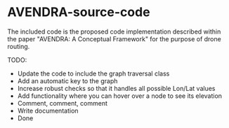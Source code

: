 # AVENDRA-source-code

The included code is the proposed code implementation described within the paper "AVENDRA: A Conceptual Framework" for the purpose of drone routing.


TODO:
- Update the code to include the graph traversal class
- Add an automatic key to the graph
- Increase robust checks so that it handles all possible Lon/Lat values
- Add functionality where you can hover over a node to see its elevation
- Comment, comment, comment
- Write documentation
- Done
